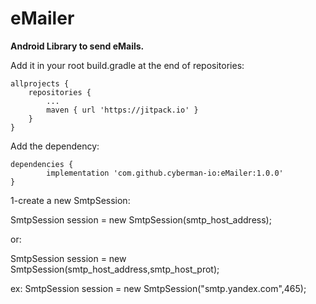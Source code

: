 # eMailer

**Android Library to send eMails.**

Add it in your root build.gradle at the end of repositories:

	allprojects {
		repositories {
			...
			maven { url 'https://jitpack.io' }	
		}
	}

  Add the dependency:
  
  	dependencies {
	        implementation 'com.github.cyberman-io:eMailer:1.0.0'
	}
  
1-create a new SmtpSession:

 SmtpSession session = new SmtpSession(smtp_host_address);
 
 or:
 
 SmtpSession session = new SmtpSession(smtp_host_address,smtp_host_prot);
 
 ex:
 SmtpSession session = new SmtpSession("smtp.yandex.com",465);
 
 
